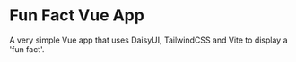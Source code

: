 # Fun Fact Vue App
A very simple Vue app that uses DaisyUI, TailwindCSS and Vite to display a 'fun fact'.